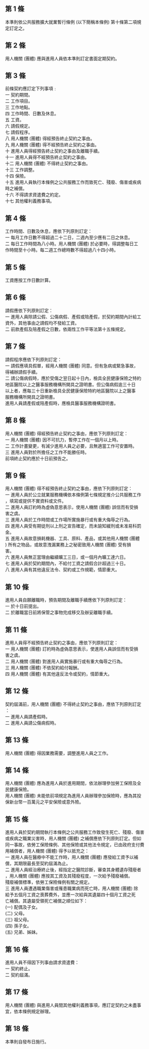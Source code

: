 第 1 條
-------
本準則依公共服務擴大就業暫行條例 (以下簡稱本條例) 第十條第二項規  
定訂定之。

第 2 條
-------
用人機關 (團體) 應與進用人員依本準則訂定書面定期契約。

第 3 條
-------
前條契約應訂定下列事項﹕  
一  契約期間。  
二  工作項目。  
三  工作地點。  
四  工作時間、日數及休息。  
五  工資。  
六  請假規定。  
七  請假程序。  
八  用人機關 (團體) 得經預告終止契約之事由。  
九  用人機關 (團體) 得不經預告終止契約之事由。  
十  進用人員得經預告終止契約之事由及離職手續。  
十一  進用人員得不經預告終止契約之事由。  
十二  用人機關 (團體) 不得終止契約之事由。  
十三  工作調整。  
十四  保險。  
十五  進用人員執行本條例之公共服務工作而致死亡、殘廢、傷害或疾病  
      時之補償。  
十六  不得請求資遣費之約定。  
十七  其他權利義務事項。

第 4 條
-------
工作時間、日數及休息，應依下列原則訂定：  
一  每月工作日數不得超過二十二日，二週內至少應有二日之休息。  
二  每日工作時間為八小時。用人機關 (團體) 於必要時，得調整每日工  
    作時間至十小時。每二週工作總時數不得超過八十四小時。

第 5 條
-------
工資應按工作日數計算。

第 6 條
-------
請假應依下列原則訂定：  
一  進用人員除請公假、公傷病假、產假或陪產假，於契約期間內計給工  
    資外，其他事由之請假均不發給工資。  
二  前款產假及陪產假之日數，依兩性工作平等法第十五條規定。

第 7 條
-------
請假程序應依下列原則訂定：  
一  請假應填具假單，經用人機關 (團體) 同意。但有急病或緊急事故，  
    得補辦請假手續。  
二  請公傷病假時，應於受傷之翌日起十日內，檢具全民健康保險之特約  
    地區醫院以上之醫事服務機構所開具之證明書。但公傷病假逾三十日  
    以上者，應每三十日重新檢具全民健康保險特約地區醫院以上之醫事  
    服務機構所開具之證明書。  
進用人員請產假或陪產假時，應檢具醫事服務機構證明書。

第 8 條
-------
用人機關 (團體) 得經預告終止契約之事由，應依下列原則訂定：  
一  用人機關 (團體) 因不可抗力，暫停工作在一個月以上時。  
二  工作計畫變更，有減少進用人員之必要，且無適當工作可安置時。  
三  進用人員對於所擔任之工作不能勝任時。  
前項終止契約應於十日前預告之。

第 9 條
-------
用人機關 (團體) 得不經預告終止契約之事由，應依下列原則訂定：  
一  進用人員於公立就業服務機構依本條例第七條規定推介公共服務工作  
    ，填寫或提供不實資料或文件。  
二  進用人員訂約時為虛偽意思表示，使用人機關 (團體) 誤信而有受損  
    害之虞。  
三  進用人員於工作時間或工作場所實施暴行或有重大侮辱之行為。  
四  進用人員受有期徒刑以上刑之宣告確定，而未諭知緩刑或未准易科罰  
    金。  
五  進用人員故意損耗機器、工具、原料、產品，或其他用人機關 (團體  
    ) 所有之物品，或故意洩漏業務上之秘密致用人機關 (團體) 受有損  
    害。  
六  進用人員無正當理由繼續曠工三日，或一個月內曠工達六日。  
七  進用人員於契約期間內，不給付工資之請假合計超過三十日。  
八  進用人員有其他違反法令、契約或工作規範，情節重大。

第 10 條
--------
進用人員自願離職時，預告期間及離職手續應依下列原則訂定：  
一  於十日前提出。  
二  於離職當日前將保管之事物完成移交及辦妥離職手續。

第 11 條
--------
進用人員得不經預告終止契約之事由，應依下列原則訂定：  
一  用人機關 (團體) 訂約時為虛偽意思表示，使進用人員誤信而有受損  
    害之虞。  
二  用人機關 (團體) 對進用人員實施暴行或有重大侮辱之行為。  
三  用人機關 (團體) 不依契約給付報酬。  
四  用人機關 (團體) 有其他違反法令或契約，情節重大。

第 12 條
--------
契約屆滿前，用人機關 (團體) 不得終止契約之事由，應依下列原則訂定  
：  
一  進用人員請產假時。  
二  進用人員請公傷病假時。

第 13 條
--------
用人機關 (團體) 得因業務需要，調整進用人員之工作。

第 14 條
--------
用人機關 (團體) 應為進用人員於進用期間，依法辦理參加勞工保險及全  
民健康保險。  
用人機關 (團體) 未能依前項規定為進用人員辦理參加保險時，應為其投  
保新台幣一百萬元之平安保險或意外險。

第 15 條
--------
進用人員於契約期間執行本條例之公共服務工作致發生死亡、殘廢、傷害  
或疾病之職業災害時，用人機關 (團體) 之補償應依下列原則訂定。但如  
同一事故，依勞工保險條例、其他保險或其他法令規定，已由政府支付費  
用補償者，用人機關 (團體) 得予以抵充之：  
一  進用人員在醫療中不能工作時，用人機關 (團體) 應發給工資予以補  
    償，其期限最長至契約屆滿為止。  
二  進用人員經治療終止後，經指定之醫院診斷，審查其身體遺存殘廢者  
    ，用人機關 (團體) 應按其工資及其殘廢程度，一次給予殘廢補償。  
    殘廢補償標準，依勞工保險條例有關之規定。  
三  進用人員遭遇職業傷害或罹患職業病而死亡時，用人機關 (團體) 除  
    給予五個月工資之喪葬費外，並應一次給與其遺屬四十個月工資之死  
    亡補償。其遺屬受領死亡補償之順位如下：  
 (一) 配偶及子女。  
 (二) 父母。  
 (三) 祖父母。  
 (四) 孫子女。  
 (五) 兄弟、姊妹。

第 16 條
--------
進用人員不得因下列事由請求資遣費：  
一  契約終止。  
二  契約屆滿。

第 17 條
--------
用人機關 (團體) 與進用人員間其他權利義務事項，應訂定契約之未盡事  
宜，依本條例規定辦理。

第 18 條
--------
本準則自發布日施行。

